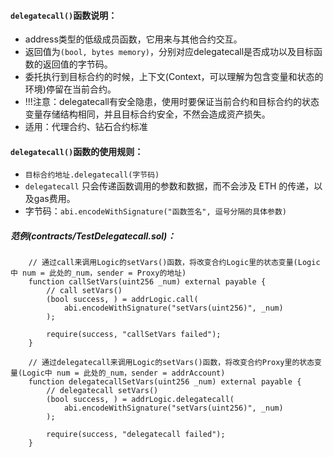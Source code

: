 
#### ```delegatecall()```函数说明：
- address类型的低级成员函数，它用来与其他合约交互。
- 返回值为```(bool, bytes memory)```，分别对应delegatecall是否成功以及目标函数的返回值的字节码。
- 委托执行到目标合约的时候，上下文(Context，可以理解为包含变量和状态的环境)停留在当前合约。
- !!!注意：delegatecall有安全隐患，使用时要保证当前合约和目标合约的状态变量存储结构相同，并且目标合约安全，不然会造成资产损失。
- 适用：代理合约、钻石合约标准

#### ```delegatecall()```函数的使用规则：
- ```目标合约地址.delegatecall(字节码)```
- ```delegatecall``` 只会传递函数调用的参数和数据，而不会涉及 ETH 的传递，以及gas费用。
- 字节码：```abi.encodeWithSignature("函数签名", 逗号分隔的具体参数)```

##### 范例(contracts/TestDelegatecall.sol)：
```
    // 通过call来调用Logic的setVars()函数，将改变合约Logic里的状态变量(Logic中 num = 此处的_num，sender = Proxy的地址)
    function callSetVars(uint256 _num) external payable {
        // call setVars()
        (bool success, ) = addrLogic.call(
            abi.encodeWithSignature("setVars(uint256)", _num)
        );

        require(success, "callSetVars failed");
    }

    // 通过delegatecall来调用Logic的setVars()函数，将改变合约Proxy里的状态变量(Logic中 num = 此处的_num，sender = addrAccount)
    function delegatecallSetVars(uint256 _num) external payable {
        // delegatecall setVars()
        (bool success, ) = addrLogic.delegatecall(
            abi.encodeWithSignature("setVars(uint256)", _num)
        );

        require(success, "delegatecall failed");
    }
```    
